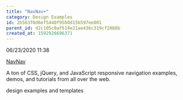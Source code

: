```yaml
---
title: "NavNav+"
category: Design Examples
id: 2b563f0d6ef5440f95b0d15b597ee001
parent_id: d2c105c0af514e21ae436c319cf2888b
created_at: 1592926696371
---
```


06/23/2020 11:38

[NavNav](https://navnav.co/)


A ton of CSS, jQuery, and JavaScript responsive navigation examples, demos, and tutorials from all over the web.

design examples and templates
                